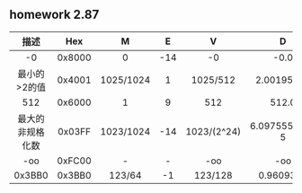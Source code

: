 ## homework 2.87

| 描述 | Hex | M | E | V | D |
|:-:|:-:|:-:|:-:|:-:|:-:|
| -0 | 0x8000 | 0 | -14 | -0 | -0.0 |
|最小的>2的值| 0x4001 | 1025/1024 | 1 | 1025/512 | 2.00195312 |
| 512 | 0x6000 | 1 | 9 | 512 | 512.0 |
|最大的非规格化数| 0x03FF | 1023/1024 | -14 | 1023/(2^24) | 6.09755516e-5 |
| -oo | 0xFC00 | - | - | -oo | -oo |
| 0x3BB0 | 0x3BB0 | 123/64 | -1 | 123/128 | 0.9609375 |